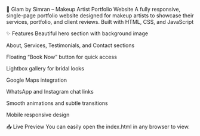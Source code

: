 💄 Glam by Simran – Makeup Artist Portfolio Website
A fully responsive, single-page portfolio website designed for makeup artists to showcase their services, portfolio, and client reviews. Built with HTML, CSS, and JavaScript

✨ Features
Beautiful hero section with background image

About, Services, Testimonials, and Contact sections

Floating “Book Now” button for quick access

Lightbox gallery for bridal looks

Google Maps integration

WhatsApp and Instagram chat links

Smooth animations and subtle transitions

Mobile responsive design

📥 Live Preview
You can easily open the index.html in any browser to view.
